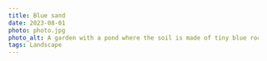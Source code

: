 ```yaml
---
title: Blue sand
date: 2023-08-01
photo: photo.jpg
photo_alt: A garden with a pond where the soil is made of tiny blue rocks
tags: Landscape
---
```

